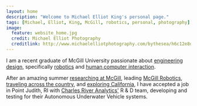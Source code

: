 ```yaml
---
layout: home
description: "Welcome to Michael Elliot King's personal page."
tags: [Michael, Elliot, King, McGill, robotics, personal, photography]
image:
  feature: website_home.jpg
  credit: Michael Elliot Photography
  creditlink: http://www.michaelelliotphotography.com/bythesea/h6c12e8d0#h6c12e8d0
---
```


I am a recent graduate of McGill University passionate about <a markdown="0" href="{{ site.url }}/projects/vf_shoe">engineering design</a>, specifically <a markdown="0" href="{{ site.url }}/projects/mcgillrobotics">robotics</a> and <a markdown="0" href="{{ site.url }}/projects/brailleuniversity">human computer interaction</a>. 

After an amazing summer <a markdown="0" target="_blank" href="http://www.cim.mcgill.ca">researching at McGill</a>, leading <a markdown="0" target="_blank" href="http://www.mcgillrobotics.com">McGill Robotics</a>, <a markdown="0" target="_blank" href="https://www.facebook.com/media/set/?set=a.10202998127774211&type=1&l=18dee6a152">traveling across the country</a>, and <a markdown="0" target="_blank" href="https://www.facebook.com/media/set/?set=a.10203082245157093&type=1&l=9149f6c2be">exploring California</a>, I have accepted a job in Point Judith, RI with <a markdown="0" target="_blank" href="http://cra.com">Charles River Analytics'</a> R & D team, developing and testing for their Autonomous Underwater Vehicle systems.

<!-- Read about <a markdown="0" href="{{ site.url }}/about">me</a>, my <a markdown="0" href="{{ site.url }}/projects">projects</a>, or have a look at my <a markdown="0" href="{{ site.url }}/cv.pdf">CV</a>.
 -->
<br>

<!-- https://www.facebook.com/media/set/?set=a.10202998127774211&type=1&l=18dee6a152 - cross country trip-->
<!-- https://www.facebook.com/media/set/?set=a.10203082245157093&type=1&l=9149f6c2be - Cali travels-->